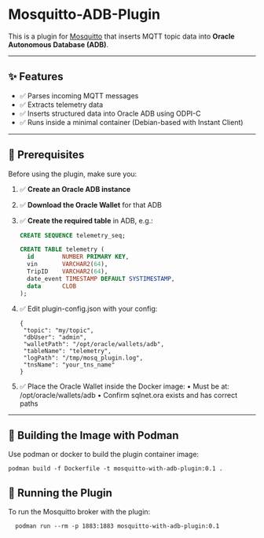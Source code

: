# Mosquitto-ADB-Plugin

This is a plugin for [Mosquitto](https://mosquitto.org/) that inserts MQTT topic data into **Oracle Autonomous Database (ADB)**.

---

## ✨ Features

- ✅ Parses incoming MQTT messages
- ✅ Extracts telemetry data
- ✅ Inserts structured data into Oracle ADB using ODPI-C
- ✅ Runs inside a minimal container (Debian-based with Instant Client)

---

## 🧰 Prerequisites

Before using the plugin, make sure you:

1. ✅ **Create an Oracle ADB instance**
2. ✅ **Download the Oracle Wallet** for that ADB
3. ✅ **Create the required table** in ADB, e.g.:

   ```sql
   CREATE SEQUENCE telemetry_seq;

   CREATE TABLE telemetry (
     id        NUMBER PRIMARY KEY,
     vin       VARCHAR2(64),
     TripID    VARCHAR2(64),
     date_event TIMESTAMP DEFAULT SYSTIMESTAMP,
     data      CLOB
   );
 4.	✅ Edit plugin-config.json with your config:
      ```
     {
       "topic": "my/topic",
       "dbUser": "admin",
       "walletPath": "/opt/oracle/wallets/adb",
       "tableName": "telemetry",
       "logPath": "/tmp/mosq_plugin.log",
       "tnsName": "your_tns_name"
     }	

5.	✅ Place the Oracle Wallet inside the Docker image:
	•	Must be at: /opt/oracle/wallets/adb
	•	Confirm sqlnet.ora exists and has correct paths
 ---
 ## 🐳 Building the Image with Podman
 Use podman or docker to build the plugin container image:

  ``` podman build -f Dockerfile -t mosquitto-with-adb-plugin:0.1 . ```
 
 ## 🚀 Running the Plugin
  To run the Mosquitto broker with the plugin:

  ```  podman run --rm -p 1883:1883 mosquitto-with-adb-plugin:0.1```
 
